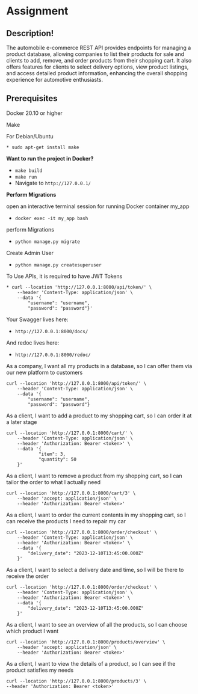 # Assignment

Description!
---------
The automobile e-commerce REST API provides endpoints for managing a product database, allowing companies to list their products for sale and clients to add, remove, and order products from their shopping cart. It also offers features for clients to select delivery options, view product listings, and access detailed product information, enhancing the overall shopping experience for automotive enthusiasts.

Prerequisites
---------
Docker 20.10 or higher

Make

For Debian/Ubuntu

    * sudo apt-get install make 



**Want to run the project in Docker?**

- ```make build```
- ```make run```
- Navigate to ```http://127.0.0.1/```

**Perform Migrations**

open an interactive terminal session for  running Docker container my_app
- ```docker exec -it my_app bash```

perform Migrations
- ```python manage.py migrate```

Create Admin User
- ```python manage.py createsuperuser```

To Use APIs, it is required to have JWT Tokens

    * curl --location 'http://127.0.0.1:8000/api/token/' \
        --header 'Content-Type: application/json' \
        --data '{
            "username": "username",
            "password": "password"}'

Your Swagger lives here: 
- ```http://127.0.0.1:8000/docs/```

And redoc lives here:
- ```http://127.0.0.1:8000/redoc/```


As a company, I want all my products in a database, so I can offer them via our new platform to customers
    
    curl --location 'http://127.0.0.1:8000/api/token/' \
        --header 'Content-Type: application/json' \
        --data '{
            "username": "username",
            "password": "password"}

As a client, I want to add a product to my shopping cart, so I can order it at a later stage
        
    curl --location 'http://127.0.0.1:8000/cart/' \
        --header 'Content-Type: application/json' \
        --header 'Authorization: Bearer <token>' \
        --data '{
                "item": 3,
                "quantity": 50
        }'

As a client, I want to remove a product from my shopping cart, so I can tailor the order to what I actually need
        
    curl --location 'http://127.0.0.1:8000/cart/3' \
        --header 'accept: application/json' \
        --header 'Authorization: Bearer <token>'

As a client, I want to order the current contents in my shopping cart, so I can receive the products I need to repair my car

    curl --location 'http://127.0.0.1:8000/order/checkout' \
        --header 'Content-Type: application/json' \
        --header 'Authorization: Bearer <token>' \
        --data '{
            "delivery_date": "2023-12-10T13:45:00.000Z"
        }'

As a client, I want to select a delivery date and time, so I will be there to receive the order
    
    curl --location 'http://127.0.0.1:8000/order/checkout' \
        --header 'Content-Type: application/json' \
        --header 'Authorization: Bearer <token>' \
        --data '{
            "delivery_date": "2023-12-10T13:45:00.000Z"
        }'

As a client, I want to see an overview of all the products, so I can choose which product I want
    
    curl --location 'http://127.0.0.1:8000/products/overview' \
        --header 'accept: application/json' \
        --header 'Authorization: Bearer <token>'

As a client, I want to view the details of a product, so I can see if the product satisfies my needs
    
    curl --location 'http://127.0.0.1:8000/products/3' \
    --header 'Authorization: Bearer <token>'

